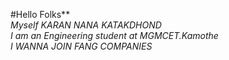 #Hello Folks**<BR>
*Myself KARAN NANA KATAKDHOND*<br>
*I am an Engineering student at MGMCET.Kamothe*<br>
*I WANNA JOIN FANG COMPANIES*
